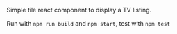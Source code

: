 Simple tile react component to display a TV listing. 

Run with `npm run build` and `npm start`, test with `npm test`